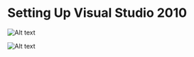 # Setting Up Visual Studio 2010

![Alt text](https://github.com/pranav-srinivas-kumar/Projects/blob/master/C++/DirectX-11/src/01-Setting-Up-DirectX-11-with-Visual-Studio/screenshots/Setup.png?raw=true "DX11")

![Alt text](https://github.com/pranav-srinivas-kumar/Projects/blob/master/C++/DirectX-11/src/01-Setting-Up-DirectX-11-with-Visual-Studio/screenshots/VC++.png?raw=true "DX11")









